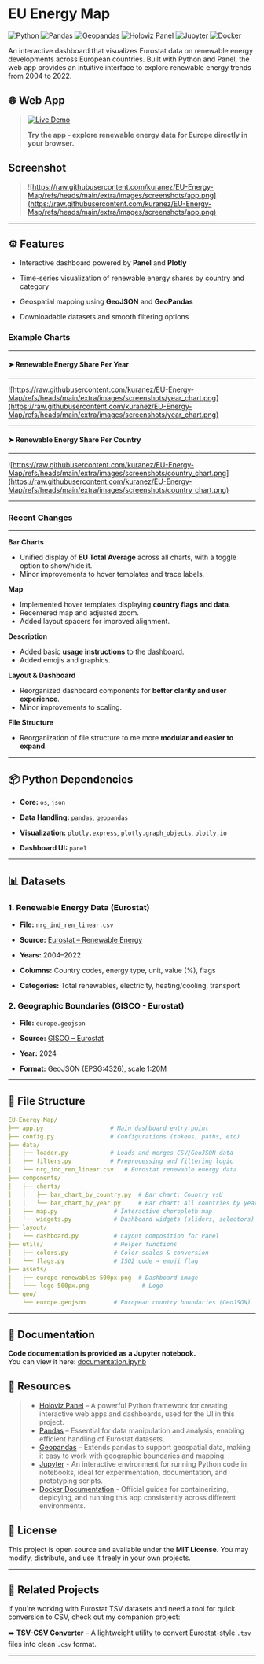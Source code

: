 # EU Energy Map

<p align="left">
    <a href="https://www.python.org/" target="_blank">
        <img src="https://img.shields.io/badge/Python-3776AB?style=for-the-badge&logo=python&logoColor=white" alt="Python"/>
    </a>
    <a href="https://pandas.pydata.org/" target="_blank">
        <img src="https://img.shields.io/badge/Pandas-150458?style=for-the-badge&logo=pandas&logoColor=white" alt="Pandas"/>
    </a>
    <a href="https://geopandas.org/" target="_blank">
        <img src="https://img.shields.io/badge/Geopandas-008000?style=for-the-badge&logo=geopandas&logoColor=white" alt="Geopandas"/>
    </a>
    <a href="https://panel.holoviz.org/" target="_blank">
        <img src="https://img.shields.io/badge/Holoviz%20Panel-0094A9?style=for-the-badge" alt="Holoviz Panel"/>
    </a>
    <a href="https://jupyter.org/" target="_blank">
        <img src="https://img.shields.io/badge/Jupyter-F37626?style=for-the-badge&logo=jupyter&logoColor=white" alt="Jupyter"/>
    </a>
    <a href="https://docs.docker.com/" target="_blank">
        <img src="https://img.shields.io/badge/Docker-2496ED?style=for-the-badge&logo=docker&logoColor=white" alt="Docker"/>
    </a>
</p>

An interactive dashboard that visualizes Eurostat data on renewable energy developments across European countries. Built with Python and Panel, the web app provides an intuitive interface to explore renewable energy trends from 2004 to 2022.

## 🌐 Web App

> [![Live Demo](https://img.shields.io/badge/🟢%20Live%20App-%20EU--Energy--Map-0057B7?style=for-the-badge)](https://apps.kuracodez.space/eu-energy-map/app)
>
> **Try the app - explore renewable energy data for Europe directly in your browser.**

## Screenshot

> ![https://raw.githubusercontent.com/kuranez/EU-Energy-Map/refs/heads/main/extra/images/screenshots/app.png](https://raw.githubusercontent.com/kuranez/EU-Energy-Map/refs/heads/main/extra/images/screenshots/app.png)

---

## ⚙️ Features

- Interactive dashboard powered by **Panel** and **Plotly**
    
- Time-series visualization of renewable energy shares by country and category
    
- Geospatial mapping using **GeoJSON** and **GeoPandas**
    
- Downloadable datasets and smooth filtering options
    

###  Example Charts
---

#### ➤ Renewable Energy Share Per Year
---
![https://raw.githubusercontent.com/kuranez/EU-Energy-Map/refs/heads/main/extra/images/screenshots/year_chart.png](https://raw.githubusercontent.com/kuranez/EU-Energy-Map/refs/heads/main/extra/images/screenshots/year_chart.png)

---
#### ➤ Renewable Energy Share Per Country
---
![https://raw.githubusercontent.com/kuranez/EU-Energy-Map/refs/heads/main/extra/images/screenshots/country_chart.png](https://raw.githubusercontent.com/kuranez/EU-Energy-Map/refs/heads/main/extra/images/screenshots/country_chart.png)

---
### Recent Changes
---

**Bar Charts**
- Unified display of **EU Total Average** across all charts, with a toggle option to show/hide it.
- Minor improvements to hover templates and trace labels.
	 
**Map**
- Implemented hover templates displaying **country flags and data**.
- Recentered map and adjusted zoom.
- Added layout spacers for improved alignment.

**Description**
- Added basic **usage instructions** to the dashboard.
- Added emojis and graphics.

**Layout & Dashboard**
- Reorganized dashboard components for **better clarity and user experience**.
- Minor improvements to scaling.

**File Structure**
- Reorganization of file structure to me more **modular and easier to expand**.

---

## 📦 Python Dependencies

- **Core:** `os`, `json`
    
- **Data Handling:** `pandas`, `geopandas`
    
- **Visualization:** `plotly.express`, `plotly.graph_objects`, `plotly.io`
    
- **Dashboard UI:** `panel`
    

---

## 📊 Datasets

### 1. Renewable Energy Data (Eurostat)

- **File:** `nrg_ind_ren_linear.csv`
    
- **Source:** [Eurostat – Renewable Energy](https://ec.europa.eu/eurostat/databrowser/view/nrg_ind_ren/default/table?lang=en)
    
- **Years:** 2004–2022
    
- **Columns:** Country codes, energy type, unit, value (%), flags
    
- **Categories:** Total renewables, electricity, heating/cooling, transport
    

### 2. Geographic Boundaries (GISCO - Eurostat)

- **File:** `europe.geojson`
    
- **Source:** [GISCO – Eurostat](https://ec.europa.eu/eurostat/web/gisco/geodata/administrative-units/countries)
    
- **Year:** 2024
    
- **Format:** GeoJSON (EPSG:4326), scale 1:20M
    

---

## 📁 File Structure

```yaml
EU-Energy-Map/
├── app.py                   # Main dashboard entry point
├── config.py                # Configurations (tokens, paths, etc)
├── data/
│   ├── loader.py            # Loads and merges CSV/GeoJSON data
│   ├── filters.py           # Preprocessing and filtering logic
│   └── nrg_ind_ren_linear.csv   # Eurostat renewable energy data
├── components/
│   ├── charts/
│   │   ├── bar_chart_by_country.py  # Bar chart: Country vsU
│   │   └── bar_chart_by_year.py     # Bar chart: All countries by year
│   ├── map.py                # Interactive choropleth map
│   └── widgets.py            # Dashboard widgets (sliders, selectors)
├── layout/
│   └── dashboard.py          # Layout composition for Panel
├── utils/                    # Helper functions
│   ├── colors.py             # Color scales & conversion
│   └── flags.py              # ISO2 code → emoji flag
├── assets/
│   ├── europe-renewables-500px.png  # Dashboard image
│   └─── logo-500px.png               # Logo
└── geo/
    └── europe.geojson        # European country boundaries (GeoJSON)
```

---

## 📙 Documentation

**Code documentation is provided as a Jupyter notebook.**  
You can view it here: [documentation.ipynb](documentation.ipynb) 


## 📕 Resources

> - [Holoviz Panel](https://panel.holoviz.org/) – A powerful Python framework for creating interactive web apps and dashboards, used for the UI in this project.
> - [Pandas](https://pandas.pydata.org/) – Essential for data manipulation and analysis, enabling efficient handling of Eurostat datasets.
> - [Geopandas](https://geopandas.org/) – Extends pandas to support geospatial data, making it easy to work with geographic boundaries and mapping.
> - [Jupyter](https://jupyter.org/) - An interactive environment for running Python code in notebooks, ideal for experimentation, documentation, and prototyping scripts.
> - [Docker Documentation](https://docs.docker.com/) -  Official guides for containerizing, deploying, and running this app consistently across different environments.

## 📘 License

This project is open source and available under the **MIT License**. 
You may modify, distribute, and use it freely in your own projects.

---

## 🔗 Related Projects

If you're working with Eurostat TSV datasets and need a tool for quick conversion to CSV, check out my companion project:

➡️ **[TSV-CSV Converter](https://github.com/kuranez/TSV-CSV-Converter)** – A lightweight utility to convert Eurostat-style `.tsv` files into clean `.csv` format.

---